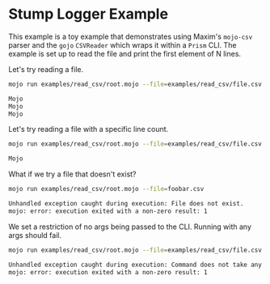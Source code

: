 # Stump Logger Example

This example is a toy example that demonstrates using Maxim's `mojo-csv` parser and the `gojo` `CSVReader` which wraps it within a `Prism` CLI.
The example is set up to read the file and print the first element of N lines.

Let's try reading a file.

```bash
mojo run examples/read_csv/root.mojo --file=examples/read_csv/file.csv

Mojo
Mojo
Mojo
```

Let's try reading a file with a specific line count.

```bash
mojo run examples/read_csv/root.mojo --file=examples/read_csv/file.csv --lines=1

Mojo
```

What if we try a file that doesn't exist?

```bash
mojo run examples/read_csv/root.mojo --file=foobar.csv

Unhandled exception caught during execution: File does not exist.
mojo: error: execution exited with a non-zero result: 1
```

We set a restriction of no args being passed to the CLI. Running with any args should fail.

```bash
mojo run examples/read_csv/root.mojo --file=examples/read_csv/file.csv foobar

Unhandled exception caught during execution: Command does not take any arguments
mojo: error: execution exited with a non-zero result: 1
```
